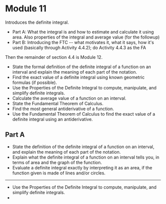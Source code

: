 # Module 11

Introduces the definite integral. 
- Part A: What the integral is and how to estimate and calculate it using area. Also properties of the integral and average value (for the followup) 
- Part B: Introducing the FTC -- what motivates it, what it says, how it's used (basically through Activity 4.4.2); do Activity 4.4.3 as the FA

Then the remainder of section 4.4 is Module 12. 

+ State the formal definition of the definite integral of a function on an interval and explain the meaning of each part of the notation.
+ Find the exact value of a definite integral using known geometric formulas (if possible).
+ Use the Properties of the Definite Integral to compute, manipulate, and simplify definite integrals.
+ Calculate the average value of a function on an interval.
+ State the Fundamental Theorem of Calculus.
+ Find the most general antiderivative of a function.
+ Use the Fundamental Theorem of Calculus to find the exact value of a definite integral using an antiderivative.

## Part A

- State the definition of the definite integral of a function on an interval, and explain the meaning of each part of the notation. 
- Explain what the definite integral of a function on an interval tells you, in terms of area and the graph of the function. 
- Evaluate a definite integral exactly by interpreting it as an area, if the function given is made of lines and/or circles. 
---
+ Use the Properties of the Definite Integral to compute, manipulate, and simplify definite integrals.
+ 
<!--stackedit_data:
eyJoaXN0b3J5IjpbMTYzNjQ4MTA0OF19
-->